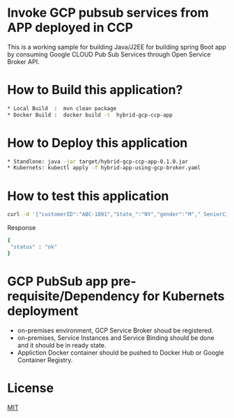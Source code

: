 # Invoke GCP pubsub services from APP deployed in CCP 

This is a working sample for building Java/J2EE   for building  spring Boot app  by consuming Google CLOUD Pub Sub Services through Open Service Broker API.

# How to Build this application?
```bash
* Local Build  :  mvn clean package 
* Docker Build :  docker build -t  hybrid-gcp-ccp-app
```
# How to Deploy this application
```bash
* Standlone: java -jar target/hybrid-gcp-ccp-app-0.1.0.jar
* Kubernets: kubectl apply -f hybrid-app-using-gcp-broker.yaml
```

# How to test this application
```bash
curl -d '{"customerID":"ABC-1891","State_":"NY","gender":"M"," SeniorCitizen":0,"Partner":true,"Dependents":true} ' -H "Content-Type: application/json" -X POST http://localhost:8080/publish/
```
Response
```bash
{
 "status" : "ok"
}
```

# GCP PubSub app pre-requisite/Dependency for Kubernets deployment

* on-premises environment, GCP Service Broker shoud be registered.
* on-premises, Service Instances and Service Binding should be done and it should be in ready state.
* Appliction Docker container should be pushed to Docker Hub or Google Container Registry.



# License
 [MIT](/LICENSE)
